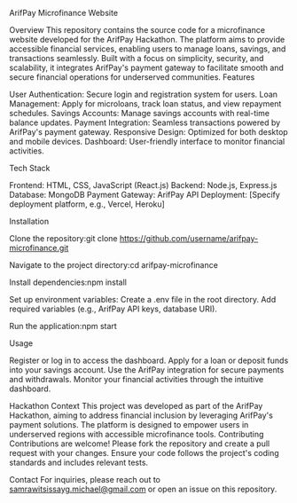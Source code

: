 ArifPay Microfinance Website

Overview
This repository contains the source code for a microfinance website developed for the ArifPay Hackathon. The platform aims to provide accessible financial services, enabling users to manage loans, savings, and transactions seamlessly. Built with a focus on simplicity, security, and scalability, it integrates ArifPay's payment gateway to facilitate smooth and secure financial operations for underserved communities.
Features

User Authentication: Secure login and registration system for users.
Loan Management: Apply for microloans, track loan status, and view repayment schedules.
Savings Accounts: Manage savings accounts with real-time balance updates.
Payment Integration: Seamless transactions powered by ArifPay's payment gateway.
Responsive Design: Optimized for both desktop and mobile devices.
Dashboard: User-friendly interface to monitor financial activities.

Tech Stack

Frontend: HTML, CSS, JavaScript (React.js)
Backend: Node.js, Express.js
Database: MongoDB
Payment Gateway: ArifPay API
Deployment: [Specify deployment platform, e.g., Vercel, Heroku]

Installation

Clone the repository:git clone https://github.com/username/arifpay-microfinance.git


Navigate to the project directory:cd arifpay-microfinance


Install dependencies:npm install


Set up environment variables:
Create a .env file in the root directory.
Add required variables (e.g., ArifPay API keys, database URI).


Run the application:npm start



Usage

Register or log in to access the dashboard.
Apply for a loan or deposit funds into your savings account.
Use the ArifPay integration for secure payments and withdrawals.
Monitor your financial activities through the intuitive dashboard.

Hackathon Context
This project was developed as part of the ArifPay Hackathon, aiming to address financial inclusion by leveraging ArifPay's payment solutions. The platform is designed to empower users in underserved regions with accessible microfinance tools.
Contributing
Contributions are welcome! Please fork the repository and create a pull request with your changes. Ensure your code follows the project's coding standards and includes relevant tests.

Contact
For inquiries, please reach out to samrawitsissayg.michael@gmail.com or open an issue on this repository.
